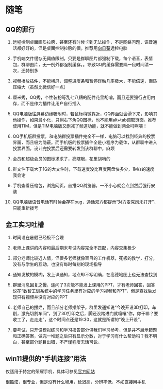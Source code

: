 # 随笔


## QQ的罪行

1. 远程控制桌面画质拉胯，甚至还有时候卡到无法操作，不是网络问题，语音通话都好好的，但是桌面控制拉胯的很。推荐用[向日葵](https://sunlogin.oray.com/)远控电脑

2. 手机端文件缓存无阈值限制，只要是群聊图片都强制下载，每个语音，表情包，群聊图片，无一例外都强制缓存。。导致QQ的缓存需要隔一段时间清一次，还特别多

3. 视频播放插件，不能横屏，调整进度条和暂停误触几率极大，不能倍速，画质压缩大（虽然比微信好一点）

4. 厘米秀，QQ秀，个性装扮等乱七八糟的配件花里胡哨，而且还要强行占用内存，而不是作为插件让用户自行插入

5. QQ电脑版往屏幕边缘吸附时，若鼠标稍微靠近，QQ界面就会滑下来，影响其他操作，如果最小化，只剩右下角QQ图标，也不能用alt+tab调取页面。推荐使用TIM，但是TIM电脑版又删减了频道功能，就不能做到两全吗啊喂！

6. QQ手机版群投票，和电脑群投票插件完全不一样，电脑可以找到经典的投票界面，而且极为隐蔽。而手机版的投票插件全是小程序为载体，从群聊中进入投票界面，设计完投票后还需要转发到该群聊中，麻烦

7. 会员和超级会员的图标求求了，亮瞎眼，花里胡哨的

8. 群文件下载大于1G的大文件时，下载速度没比百度网盘快多少，1M/s的速度我会谢

9. 手机查看压缩包，浏览网页，首推QQ浏览器，一不小心就会点到然后强行安装

10. QQ电脑版语音电话有时候会存在bug，通话双方都提示“对方麦克风未打开”，只能重新拨号

## 金工实习吐槽

1. 时间设在暑假已经极不合理

2. 老师上课讲的内容和最后期末考试内容完全不匹配，内容交集极少

3. 部分老师比较近人情，但很多老师就像盲目的工作机器，死板的教学，打分，没有与学生的互动，也没有每时每刻的现场指导

4. 通知发放的模糊，发上课通知，地点却不写明确，在高德地图上也无法查找到

5. 群里消息回复之慢，连问了3次能不能发上课用的PPT，才有老师回答，回答说在“数智工训系统中的学习任务里有对应的学习视频和PPT”，但是查找后发现只有视频并没有对应的PPT

6. 老师自己的摆烂，而且部分老师摆架子。群里发通知说“今晚开设3D打印，车削，激光切割车间”，到了3D打印之后，脚还没踏进门就嚷嚷“你，你干嘛？要收工了，走走走”，这个时间点还是19:30，这就是所谓的“晚上开设”。

7. 要考试，只开设模拟练习和学习报告部分供我们学习参考，但是并不展示错题和正确答案，做完一堆题之后只有显示分数，对于学习有什么帮助吗？我不明白，甚至部分题目出错，不严谨程度无话可说。

## win11提供的“手机连接”用法

仅适用于特定的荣耀手机，具体可参见[官方网站](https://support.microsoft.com/zh-cn/topic/%E5%9C%A8%E8%8D%A3%E8%80%80%E8%AE%BE%E5%A4%87%E4%B8%8A%E8%AE%BE%E7%BD%AE%E9%93%BE%E6%8E%A5%E8%87%B3-windows-%E5%8F%8A%E7%96%91%E9%9A%BE%E8%A7%A3%E7%AD%94-e5202eb1-f977-4987-b113-29a47dfd6018#devices)

很酷炫，很专业，但是没有什么卵用，延迟高，分辨率低，不如直接用手机